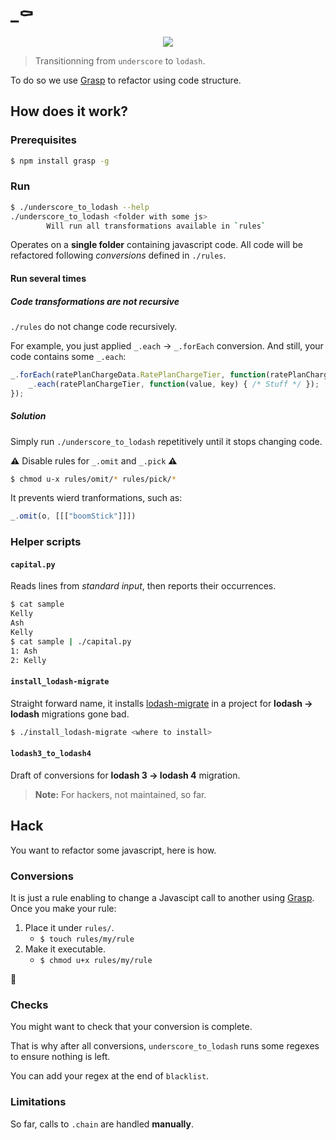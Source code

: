 # _⚰

<p align="center"><img src="https://media.giphy.com/media/r6rUZRduPaGqI/giphy.gif"/></p>

> Transitionning from `underscore` to `lodash`.

To do so we use [Grasp](http://www.graspjs.com/) to refactor using code
structure.

## How does it work?

### Prerequisites

```sh
$ npm install grasp -g
```

### Run

```sh
$ ./underscore_to_lodash --help
./underscore_to_lodash <folder with some js>
        Will run all transformations available in `rules`

```

Operates on a __single folder__ containing javascript code.
All code will be refactored following _conversions_ defined in `./rules`.

#### Run several times

##### Code transformations are not recursive

`./rules` do not change code recursively.

For example, you just applied `_.each` → `_.forEach` conversion. And still,
your code contains some `_.each`:


```js
_.forEach(ratePlanChargeData.RatePlanChargeTier, function(ratePlanChargeTier) {
    _.each(ratePlanChargeTier, function(value, key) { /* Stuff */ });
});
```

##### Solution

Simply run `./underscore_to_lodash` repetitively until it stops changing code.

__⚠__ Disable rules for `_.omit` and `_.pick` __⚠__

```sh
$ chmod u-x rules/omit/* rules/pick/*
```

It prevents wierd tranformations, such as:

```js
_.omit(o, [[["boomStick"]]])
```


### Helper scripts

#### `capital.py`

Reads lines from _standard input_, then reports their occurrences.

```sh
$ cat sample
Kelly
Ash
Kelly
$ cat sample | ./capital.py
1: Ash
2: Kelly
```
#### `install_lodash-migrate`

Straight forward name, it installs
 [lodash-migrate](https://github.com/lodash/lodash-migrate) in a project for
 __lodash →  lodash__ migrations gone bad.

 ```sh
$ ./install_lodash-migrate <where to install>
```

#### `lodash3_to_lodash4`

Draft of conversions for __lodash 3 → lodash 4__ migration.

> __Note:__ For hackers, not maintained, so far.

## Hack

You want to refactor some javascript, here is how.

### Conversions

It is just a rule enabling to change a Javascipt call to another using
[Grasp](http://www.graspjs.com/blog/2014/01/07/refactoring-javascript-with-grasp).
Once you make your rule:

1. Place it under `rules/`.
    * `$ touch rules/my/rule`
1. Make it executable.
    * `$ chmod u+x rules/my/rule`

🚀

### Checks

You might want to check that your conversion is complete.

That is why after all conversions, `underscore_to_lodash` runs some regexes to
ensure nothing is left.

You can add your regex at the end of `blacklist`.

### Limitations

So far, calls to `.chain` are handled __manually__.
